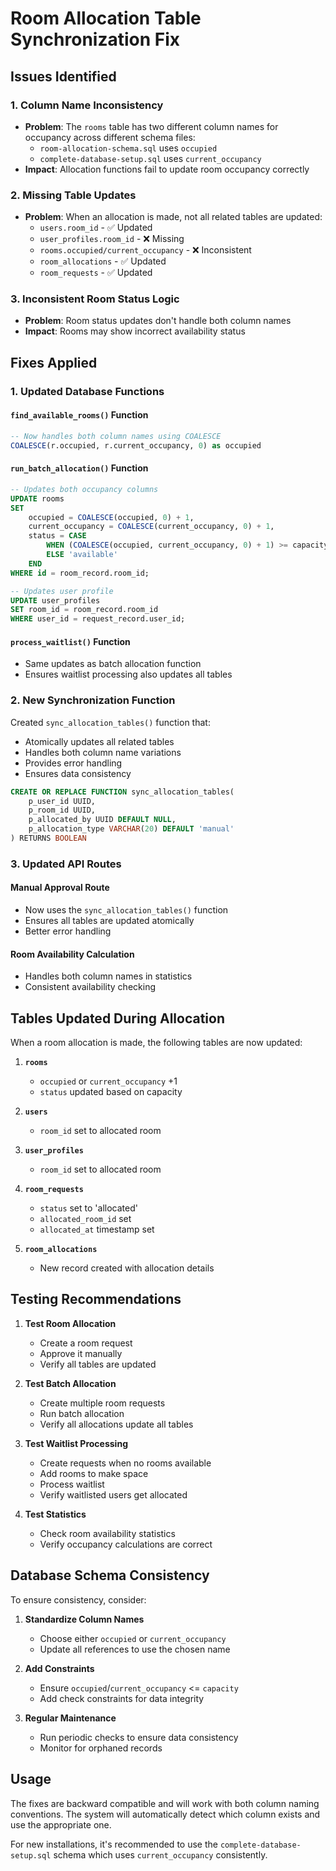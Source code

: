 # Room Allocation Table Synchronization Fix

## Issues Identified

### 1. Column Name Inconsistency
- **Problem**: The `rooms` table has two different column names for occupancy across different schema files:
  - `room-allocation-schema.sql` uses `occupied`
  - `complete-database-setup.sql` uses `current_occupancy`
- **Impact**: Allocation functions fail to update room occupancy correctly

### 2. Missing Table Updates
- **Problem**: When an allocation is made, not all related tables are updated:
  - `users.room_id` - ✅ Updated
  - `user_profiles.room_id` - ❌ Missing
  - `rooms.occupied/current_occupancy` - ❌ Inconsistent
  - `room_allocations` - ✅ Updated
  - `room_requests` - ✅ Updated

### 3. Inconsistent Room Status Logic
- **Problem**: Room status updates don't handle both column names
- **Impact**: Rooms may show incorrect availability status

## Fixes Applied

### 1. Updated Database Functions

#### `find_available_rooms()` Function
```sql
-- Now handles both column names using COALESCE
COALESCE(r.occupied, r.current_occupancy, 0) as occupied
```

#### `run_batch_allocation()` Function
```sql
-- Updates both occupancy columns
UPDATE rooms 
SET 
    occupied = COALESCE(occupied, 0) + 1,
    current_occupancy = COALESCE(current_occupancy, 0) + 1,
    status = CASE 
        WHEN (COALESCE(occupied, current_occupancy, 0) + 1) >= capacity THEN 'occupied'
        ELSE 'available'
    END
WHERE id = room_record.room_id;

-- Updates user profile
UPDATE user_profiles 
SET room_id = room_record.room_id
WHERE user_id = request_record.user_id;
```

#### `process_waitlist()` Function
- Same updates as batch allocation function
- Ensures waitlist processing also updates all tables

### 2. New Synchronization Function

Created `sync_allocation_tables()` function that:
- Atomically updates all related tables
- Handles both column name variations
- Provides error handling
- Ensures data consistency

```sql
CREATE OR REPLACE FUNCTION sync_allocation_tables(
    p_user_id UUID,
    p_room_id UUID,
    p_allocated_by UUID DEFAULT NULL,
    p_allocation_type VARCHAR(20) DEFAULT 'manual'
) RETURNS BOOLEAN
```

### 3. Updated API Routes

#### Manual Approval Route
- Now uses the `sync_allocation_tables()` function
- Ensures all tables are updated atomically
- Better error handling

#### Room Availability Calculation
- Handles both column names in statistics
- Consistent availability checking

## Tables Updated During Allocation

When a room allocation is made, the following tables are now updated:

1. **`rooms`**
   - `occupied` or `current_occupancy` +1
   - `status` updated based on capacity

2. **`users`**
   - `room_id` set to allocated room

3. **`user_profiles`**
   - `room_id` set to allocated room

4. **`room_requests`**
   - `status` set to 'allocated'
   - `allocated_room_id` set
   - `allocated_at` timestamp set

5. **`room_allocations`**
   - New record created with allocation details

## Testing Recommendations

1. **Test Room Allocation**
   - Create a room request
   - Approve it manually
   - Verify all tables are updated

2. **Test Batch Allocation**
   - Create multiple room requests
   - Run batch allocation
   - Verify all allocations update all tables

3. **Test Waitlist Processing**
   - Create requests when no rooms available
   - Add rooms to make space
   - Process waitlist
   - Verify waitlisted users get allocated

4. **Test Statistics**
   - Check room availability statistics
   - Verify occupancy calculations are correct

## Database Schema Consistency

To ensure consistency, consider:

1. **Standardize Column Names**
   - Choose either `occupied` or `current_occupancy`
   - Update all references to use the chosen name

2. **Add Constraints**
   - Ensure `occupied`/`current_occupancy` <= `capacity`
   - Add check constraints for data integrity

3. **Regular Maintenance**
   - Run periodic checks to ensure data consistency
   - Monitor for orphaned records

## Usage

The fixes are backward compatible and will work with both column naming conventions. The system will automatically detect which column exists and use the appropriate one.

For new installations, it's recommended to use the `complete-database-setup.sql` schema which uses `current_occupancy` consistently.
